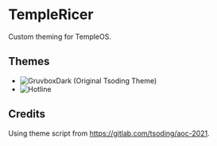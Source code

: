 # TempleRicer
Custom theming for TempleOS.

## Themes
- ![GruvboxDark](https://github.com/morhetz/gruvbox) (Original Tsoding Theme)
- ![Hotline](https://github.com/ronwoch/hotline-vim)

## Credits
Using theme script from https://gitlab.com/tsoding/aoc-2021.
